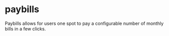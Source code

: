 # paybills
Paybills allows for users one spot to pay a configurable number of monthly bills in a few clicks.
